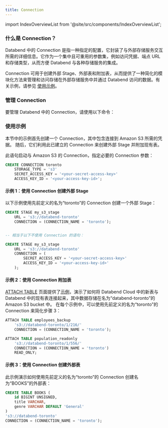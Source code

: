 ```yaml
---
title: Connection
---
```

import IndexOverviewList from '@site/src/components/IndexOverviewList';

### 什么是 Connection？

Databend 中的 Connection 是指一种指定的配置，它封装了与外部存储服务交互所需的详细信息。它作为一个集中且可重用的参数集，例如访问凭据、端点 URL 和存储类型，从而方便 Databend 与各种存储服务的集成。

Connection 可用于创建外部 Stage、外部表和附加表，从而提供了一种简化的模块化方法来管理和访问存储在外部存储服务中并通过 Databend 访问的数据。有关示例，请参见 [使用示例](#usage-examples)。

### 管理 Connection

要管理 Databend 中的 Connection，请使用以下命令：

<IndexOverviewList />

### 使用示例

本节中的示例首先创建一个 Connection，其中包含连接到 Amazon S3 所需的凭据。 随后，它们利用此已建立的 Connection 来创建外部 Stage 并附加现有表。

此语句启动与 Amazon S3 的 Connection，指定必要的 Connection 参数：

```sql
CREATE CONNECTION toronto 
    STORAGE_TYPE = 's3' 
    SECRET_ACCESS_KEY = '<your-secret-access-key>' 
    ACCESS_KEY_ID = '<your-access-key-id>';

```

#### 示例 1：使用 Connection 创建外部 Stage

以下示例使用先前定义的名为“toronto”的 Connection 创建一个外部 Stage：

```sql
CREATE STAGE my_s3_stage 
    URL = 's3://databend-toronto' 
    CONNECTION = (CONNECTION_NAME = 'toronto');


-- 相当于以下不使用 Connection 的语句：

CREATE STAGE my_s3_stage 
    URL = 's3://databend-toronto' 
    CONNECTION = (
        SECRET_ACCESS_KEY = '<your-secret-access-key>' 
        ACCESS_KEY_ID = '<your-access-key-id>'
    );

```

#### 示例 2：使用 Connection 附加表

[ATTACH TABLE](../01-table/92-attach-table.md) 页面提供了[示例](../01-table/92-attach-table.md#examples)，演示了如何将 Databend Cloud 中的新表与 Databend 中的现有表连接起来，其中数据存储在名为“databend-toronto”的 Amazon S3 bucket 中。 在每个示例中，可以使用先前定义的名为“toronto”的 Connection 来简化步骤 3：

```sql title='Databend Cloud:'
ATTACH TABLE employees_backup 
    's3://databend-toronto/1/216/' 
    CONNECTION = (CONNECTION_NAME = 'toronto');

```

```sql title='Databend Cloud:'
ATTACH TABLE population_readonly 
    's3://databend-toronto/1/556/' 
    CONNECTION = (CONNECTION_NAME = 'toronto') 
    READ_ONLY;

```

#### 示例 3：使用 Connection 创建外部表

此示例演示如何使用先前定义的名为“toronto”的 Connection 创建名为“BOOKS”的外部表：

```sql
CREATE TABLE BOOKS (
    id BIGINT UNSIGNED,
    title VARCHAR,
    genre VARCHAR DEFAULT 'General'
) 
's3://databend-toronto' 
CONNECTION = (CONNECTION_NAME = 'toronto');

```